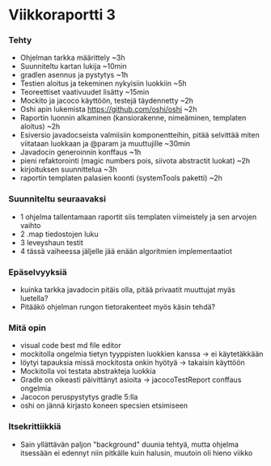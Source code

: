 # Viikkoraportti 3

### Tehty
* Ohjelman tarkka määrittely ~3h
* Suunniteltu kartan lukija ~10min
* gradlen asennus ja pystytys ~1h
* Testien aloitus ja tekeminen nykyisiin luokkiin ~5h
* Teoreettiset vaativuudet lisätty ~15min
* Mockito ja jacoco käyttöön, testejä täydennetty ~2h
* Oshi apin lukemista  https://github.com/oshi/oshi ~2h
* Raportin luonnin alkaminen (kansiorakenne, nimeäminen, templaten aloitus) ~2h
* Esiversio javadocseista valmiisiin komponentteihin, pitää selvittää miten viitataan luokkaan ja @param ja muuttujille ~30min
* Javadocin generoinnin konffaus ~1h
* pieni refaktorointi (magic numbers pois, siivota abstractit luokat) ~2h
* kirjoituksen suunnittelua ~3h
* raportin templaten palasien koonti (systemTools paketti) ~2h

### Suunniteltu seuraavaksi
* 1 ohjelma tallentamaan raportit siis templaten viimeistely ja sen arvojen vaihto
* 2 .map tiedostojen luku
* 3 leveyshaun testit
* 4 tässä vaiheessa jäljelle jää enään algoritmien implementaatiot

### Epäselvyyksiä
* kuinka tarkka javadocin pitäis olla, pitää privaatit muuttujat myäs luetella?
* Pitääkö ohjelman rungon tietorakenteet myös käsin tehdä?

### Mitä opin
* visual code best md file editor
* mockitolla ongelmia tietyn tyyppisten luokkien kanssa -> ei käytetäkkään
* löytyi tapauksia missä mockitosta onkin hyötyä -> takaisin käyttöön
* Mockitolla voi testata abstrakteja luokkia
* Gradle on oikeasti päivittänyt asioita -> jacocoTestReport conffaus ongelmia
* Jacocon peruspystytys gradle 5:lla
* oshi on jännä kirjasto koneen specsien etsimiseen

### Itsekrittiikkiä
* Sain yllättävän paljon "background" duunia tehtyä, mutta ohjelma itsessään ei edennyt niin pitkälle kuin halusin, muutoin oli hieno viikko
